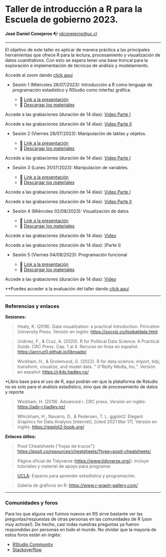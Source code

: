 # Taller de introducción a R para la Escuela de gobierno 2023. 

**José Daniel Conejeros** :mailbox_with_no_mail: jdconejeros@uc.cl

---

El objetivo de este taller es aplicar de manera práctica a las principales herramientas que ofrece R para la lectura, procesamiento y visualización de datos cuantitativos. Con esto se espera tener una base troncal para la exploración e implementación de técnicas de análisis y modelamiento. 

Accede al zoom dando [click aquí](https://zoom.us/j/3714260937)

- Sesión 1 (Miércoles 26/07/2023): Introducción a R como lenguaje de programación estadístico y RStudio como interfaz gráfica.

  + :pushpin: [Link a la presentación](https://github.com/JDConejeros/WC_EGOB2023/blob/main/Sesion1/TAD_sesion1.pdf)
  + :file_folder: [Descargar los materiales](https://github.com/JDConejeros/WC_EGOB2023/archive/refs/heads/main.zip)

Accede a las grabaciones (duración de 14 días): [Video Parte I](https://zoom.us/rec/play/FHcXG2t8pCKpvqIKsJwfI9OqzDmUKBxvabm33p9C5-uMNEZkkfSoWTiV9yDzbee4m9fx3vpTz17RZWZ3.KcgKCdjoqjSFXyU1?canPlayFromShare=true&from=share_recording_detail&continueMode=true&componentName=rec-play&originRequestUrl=https%3A%2F%2Fzoom.us%2Frec%2Fshare%2FE8rjbQYHWeoK4UEPUs81mA3K5Jw_aI8O576cmlRfH6EyS64TKZE-s4hQz_6Pfulz.wFSlk_41Jc9JEK_J)

Accede a las grabaciones (duración de 14 días): [Video Parte II](https://zoom.us/rec/play/h9qdticYqXnMHuwps36ZKRGRPjJ7gI4fLoY8fYxElc6RGUvolL-n4gnym-r6pGY-aUNg3Z2Fb2D5mSBc.STAjYlPI8IXzyKNp?canPlayFromShare=true&from=share_recording_detail&continueMode=true&componentName=rec-play&originRequestUrl=https%3A%2F%2Fzoom.us%2Frec%2Fshare%2FMkt1n948kq_zy39sW2jnhrdcbQg72JmOZ4pv5LmxxGQBfVU3cmUWHtf2ASH4ZE47.rIKAl2BtweVDAY-R)

- Sesión 2 (Viernes 28/07/2023): Manipulación de tablas y objetos.

  + :pushpin: [Link a la presentación](https://github.com/JDConejeros/WC_EGOB2023/blob/main/Sesion2/TAD_sesion2.pdf)
  + :file_folder: [Descargar los materiales](https://github.com/JDConejeros/WC_EGOB2023/archive/refs/heads/main.zip)

Accede a las grabaciones (duración de 14 días): [Video Parte I](https://zoom.us/rec/play/sp9ENewAgq4sEqZrX_hPO2IkAuhfMOhbXbJDoB3itrNN-1REcpH3UnF6uGAfAD4mOpSMn2vQvJeKIXng.URCqNaNw8aem3LVp?canPlayFromShare=true&from=share_recording_detail&continueMode=true&componentName=rec-play&originRequestUrl=https%3A%2F%2Fzoom.us%2Frec%2Fshare%2FGhKckdwHPebzl6D-oVzoApho4YcNdFG2rvaXBwHUIHrshC4EhMm6o1JbdNxtn1Y.vCAcG7MZih2F9Y9y)

- Sesión 3 (Lunes 31/07/2023): Manipulación de variables.

  + :pushpin: [Link a la presentación](https://github.com/JDConejeros/WC_EGOB2023/blob/main/Sesion3/TAD_sesion3.pdf)
  + :file_folder: [Descargar los materiales](https://github.com/JDConejeros/WC_EGOB2023/archive/refs/heads/main.zip)
  
Accede a las grabaciones (duración de 14 días): [Video Parte I](https://zoom.us/rec/share/xzVBLcypJY7NqHv8Cc65NHj4p55mDs8Gqe63Hvm5hqdvJfrnskg-wtkcQvBO0teu.ZMK4zBenM3vX1PaW)

Accede a las grabaciones (duración de 14 días): [Video Parte II]()


- Sesión 4 (Miércoles 02/08/2023): Visualización de datos 

  + :pushpin: [Link a la presentación](https://github.com/JDConejeros/WC_EGOB2023/blob/main/Sesion4/TAD_sesion4.pdf)
  + :file_folder: [Descargar los materiales](https://github.com/JDConejeros/WC_EGOB2023/archive/refs/heads/main.zip)

Accede a las grabaciones (duración de 14 días): [Video]()

Accede a las grabaciones (duración de 14 días): [Parte I]

- Sesión 5 (Viernes 04/08/2023): Programación funcional

  + :pushpin: [Link a la presentación](https://github.com/JDConejeros/WC_EGOB2023/blob/main/Sesion5/TAD_sesion5.pdf)
  + :file_folder: [Descargar los materiales](https://github.com/JDConejeros/WC_EGOB2023/archive/refs/heads/main.zip)

Accede a las grabaciones (duración de 14 días): [Video]()

**Puedes acceder a la evaluación del taller dando [click aquí](https://github.com/JDConejeros/WC_EGOB2023/tree/main/Evaluacion)

---

### Referencias y enlaces 

**Sesiones:** 

> Healy, K. (2018). Data visualization: a practical introduction. Princeton University Press. Versión en inglés: https://socviz.co/lookatdata.html

> Urdinez, F., & Cruz, A. (2020). R for Political Data Science: A Practical Guide. CRC Press. Cap. 1 al 4. Recurso en línea en español:  <https://arcruz0.github.io/libroadp/>

> Wickham, H., & Grolemund, G. (2022). R for data science: import, tidy, transform, visualize, and model data. " O'Reilly Media, Inc.". Versión en español: https://r4ds.hadley.nz/

*Libro base para el uso de R, aquí podrán ver que la plataforma de Rstudio no es solo para el análisis estadístico, sino que de procesamiento de datos y reporte

> Wickham, H. (2019). Advanced r. CRC press. Versión en inglés: https://adv-r.hadley.nz/

> Whickham, H., Navarro, D., & Pedersen, T. L. ggplot2: Elegant Graphics for Data Analysis [Internet]. [cited 2021 Mar 17]. Versión en inglés: https://ggplot2-book.org/


**Enlaces útiles:**

> Posit Cheatsheets ("hojas de trucos"): <https://posit.co/resources/cheatsheets/?type=posit-cheatsheets/>

> Página oficial de Tidyverse (<https://www.tidyverse.org/>): incluye tutoriales y material de apoyo para programar.

> [UCLA](https://stats.oarc.ucla.edu/r/): Espacio para aprender estadística y programación.

> Galería de gráficos en R: https://www.r-graph-gallery.com/

---

### Comunidades y foros

Para los que alguna vez fuimos nuevos en RS sirve bastante ver las preguntas/respuestas de otras personas en las comunidades de R (¡son muy activas!). De hecho, casi todas nuestras preguntas ya fueron respondidas por personas en todo el mundo. No olvidar que la mayoría de estos foros están en inglés:

+ [RStudio Community](https://community.rstudio.com/)
+ [Stackoverflow](https://stackoverflow.com/questions/tagged/r)
